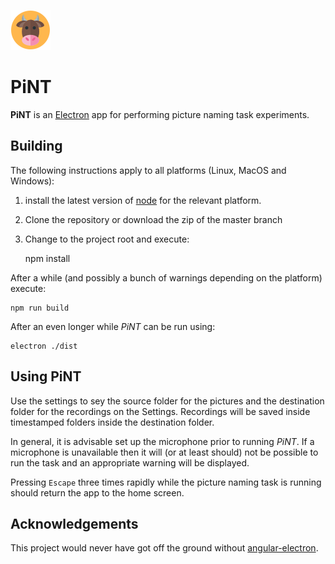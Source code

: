 ![PiNT logo](./logo-pint.png)
# PiNT

**PiNT** is an [Electron](https://electron.atom.io/)
app for performing picture naming task experiments.

## Building

The following instructions apply to all platforms (Linux, MacOS and Windows):

1. install the latest version of [node](https://nodejs.org/en/)
for the relevant platform.

2. Clone the repository or download the zip of the master branch

3. Change to the project root and execute:

    npm install

After a while (and possibly a bunch of warnings depending on the platform)
execute:

    npm run build

After an even longer while *PiNT* can be run using:

    electron ./dist

## Using PiNT

Use the settings to sey the source folder for the pictures
and the destination folder for the recordings on the Settings.
Recordings will be saved
inside timestamped folders inside the destination folder.

In general, it is advisable set up the microphone prior to
running *PiNT*.
If a microphone is unavailable then it will (or at least should)
not be possible to run the task and an appropriate warning
will be displayed.

Pressing `Escape` three times rapidly while the
picture naming task is running should return the app
to the home screen.

## Acknowledgements

This project would never have got off the ground without
[angular-electron](https://github.com/maximegris/angular-electron).
